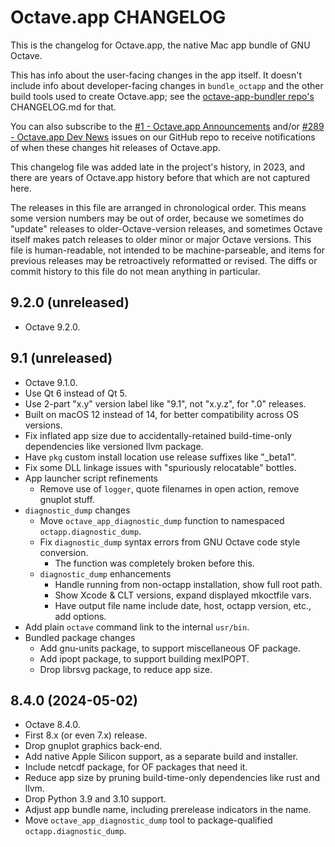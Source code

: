 # Octave.app CHANGELOG

This is the changelog for Octave.app, the native Mac app bundle of GNU Octave.

This has info about the user-facing changes in the app itself. It doesn't include info about developer-facing changes in `bundle_octapp` and the other build tools used to create Octave.app; see the [octave-app-bundler repo's](https://github.com/octave-app/octave-app-bundler) CHANGELOG.md for that.

You can also subscribe to the [#1 - Octave.app Announcements](https://github.com/octave-app/octave-app/issues/1) and/or [#289 - Octave.app Dev News](https://github.com/octave-app/octave-app/issues/289) issues on our GitHub repo to receive notifications of when these changes hit releases of Octave.app.

This changelog file was added late in the project's history, in 2023, and there are years of Octave.app history before that which are not captured here.

The releases in this file are arranged in chronological order. This means some version numbers may be out of order, because we sometimes do "update" releases to older-Octave-version releases, and sometimes Octave itself makes patch releases to older minor or major Octave versions. This file is human-readable, not intended to be machine-parseable, and items for previous releases may be retroactively reformatted or revised. The diffs or commit history to this file do not mean anything in particular.

## 9.2.0 (unreleased)

* Octave 9.2.0.

## 9.1 (unreleased)

* Octave 9.1.0.
* Use Qt 6 instead of Qt 5.
* Use 2-part "x.y" version label like "9.1", not "x.y.z", for ".0" releases.
* Built on macOS 12 instead of 14, for better compatibility across OS versions.
* Fix inflated app size due to accidentally-retained build-time-only dependencies like versioned llvm package.
* Have `pkg` custom install location use release suffixes like "_beta1".
* Fix some DLL linkage issues with "spuriously relocatable" bottles.
* App launcher script refinements
  * Remove use of `logger`, quote filenames in open action, remove gnuplot stuff.
* `diagnostic_dump` changes
  * Move `octave_app_diagnostic_dump` function to namespaced `octapp.diagnostic_dump`.
  * Fix `diagnostic_dump` syntax errors from GNU Octave code style conversion.
    * The function was completely broken before this.
  * `diagnostic_dump` enhancements
    * Handle running from non-octapp installation, show full root path.
    * Show Xcode & CLT versions, expand displayed mkoctfile vars.
    * Have output file name include date, host, octapp version, etc., add options.
* Add plain `octave` command link to the internal `usr/bin`.
* Bundled package changes
  * Add gnu-units package, to support miscellaneous OF package.
  * Add ipopt package, to support building mexIPOPT.
  * Drop librsvg package, to reduce app size.

## 8.4.0 (2024-05-02)

* Octave 8.4.0.
* First 8.x (or even 7.x) release.
* Drop gnuplot graphics back-end.
* Add native Apple Silicon support, as a separate build and installer.
* Include netcdf package, for OF packages that need it.
* Reduce app size by pruning build-time-only dependencies like rust and llvm.
* Drop Python 3.9 and 3.10 support.
* Adjust app bundle name, including prerelease indicators in the name.
* Move `octave_app_diagnostic_dump` tool to package-qualified `octapp.diagnostic_dump`.
